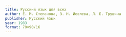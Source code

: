 ```yaml
---
title: Русский язык для всех
author: Е. М. Степанова, З. Н. Иевлева, Л. Б. Трушина
publisher: Русский язык
year: 1983
format: 70×90/16
---
```

